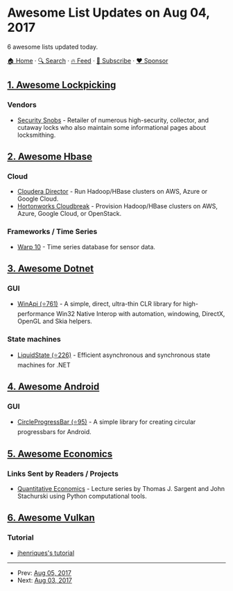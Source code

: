 # Awesome List Updates on Aug 04, 2017

6 awesome lists updated today.

[🏠 Home](/README.md) · [🔍 Search](https://www.trackawesomelist.com/search/) · [🔥 Feed](https://www.trackawesomelist.com/rss.xml) · [📮 Subscribe](https://trackawesomelist.us17.list-manage.com/subscribe?u=d2f0117aa829c83a63ec63c2f&id=36a103854c) · [❤️  Sponsor](https://github.com/sponsors/theowenyoung)



## [1. Awesome Lockpicking](/content/fabacab/awesome-lockpicking/README.md)

### Vendors

*   [Security Snobs](https://securitysnobs.com/) - Retailer of numerous high-security, collector, and cutaway locks who also maintain some informational pages about locksmithing.

## [2. Awesome Hbase](/content/rayokota/awesome-hbase/README.md)

### Cloud

*   [Cloudera Director](https://www.cloudera.com/products/product-components/cloudera-director.html) - Run Hadoop/HBase clusters on AWS, Azure or Google Cloud.
*   [Hortonworks Cloudbreak](https://hortonworks.com/open-source/cloudbreak/) - Provision Hadoop/HBase clusters on AWS, Azure, Google Cloud, or OpenStack.

### Frameworks / Time Series

*   [Warp 10](http://www.warp10.io) - Time series database for sensor data.

## [3. Awesome Dotnet](/content/quozd/awesome-dotnet/README.md)

### GUI

*   [WinApi (⭐761)](https://github.com/prasannavl/WinApi) - A simple, direct, ultra-thin CLR library for high-performance Win32 Native Interop with automation, windowing, DirectX, OpenGL and Skia helpers.

### State machines

*   [LiquidState (⭐226)](https://github.com/prasannavl/LiquidState) - Efficient asynchronous and synchronous state machines for .NET

## [4. Awesome Android](/content/JStumpp/awesome-android/README.md)

### GUI

*   [CircleProgressBar (⭐95)](https://github.com/emre1512/CircleProgressBar) - A simple library for creating circular progressbars for Android.

## [5. Awesome Economics](/content/antontarasenko/awesome-economics/README.md)

### Links Sent by Readers / Projects

*   [Quantitative Economics](https://lectures.quantecon.org/py/index.html) - Lecture series by Thomas J. Sargent and John Stachurski using Python computational tools.

## [6. Awesome Vulkan](/content/vinjn/awesome-vulkan/README.md)

### Tutorial

*   [jhenriques's tutorial](http://jhenriques.net/development.html)

---

- Prev: [Aug 05, 2017](/content/2017/08/05/README.md)
- Next: [Aug 03, 2017](/content/2017/08/03/README.md)